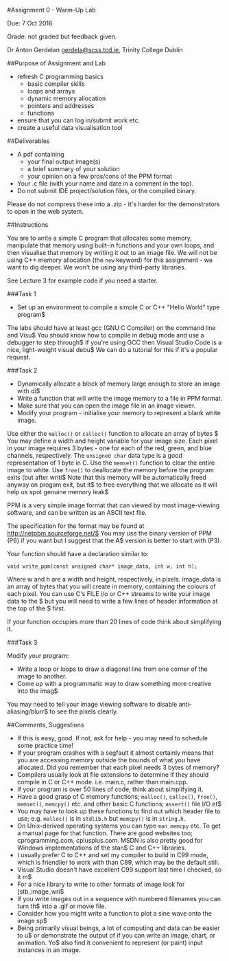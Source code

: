 #Assignment 0 - Warm-Up Lab

Due: 7 Oct 2016

Grade: not graded but feedback given.

Dr Anton Gerdelan <gerdela@scss.tcd.ie>, Trinity College Dublin

##Purpose of Assignment and Lab

* refresh C programming basics
  * basic compiler skills
  * loops and arrays
  * dynamic memory allocation
  * pointers and addresses
  * functions
* ensure that you can log in/submit work etc.
* create a useful data visualisation tool

##Deliverables

* A pdf containing
  * your final output image(s)
  * a brief summary of your solution
  * your opinion on a few pros/cons of the PPM format
* Your .c file (with your name and date in a comment in the top).
* Do not submit IDE project/solution files, or the compiled binary.

Please do not compress these into a .zip - it's harder for the demonstrators to
open in the web system.

##Instructions

You are to write a simple C program that allocates some memory, manipulate that
memory using built-in functions and your own loops, and then visualise that
memory by writing it out to an image file. We will not be using C++ memory
allocation (the `new` keyword) for this assignment - we want to dig deeper. We
won't be using any third-party libraries.

See Lecture 3 for example code if you need a starter.

###Task 1

* Set up an environment to compile a simple C or C++ "Hello World" type program$

The labs should have at least gcc (GNU C Compiler) on the command line and Visu$
You should know how to compile in debug mode and use a debugger to step through$
If you're using GCC then Visual Studio Code is a nice, light-weight visual debu$
We can do a tutorial for this if it's a popular request.

###Task 2

* Dynamically allocate a block of memory large enough to store an image with di$
* Write a function that will write the image memory to a file in PPM format.
* Make sure that you can open the image file in an image viewer.
* Modify your program - initialise your memory to represent a blank white image.

Use either the `malloc()` or `calloc()` function to allocate an array of bytes $
You may define a width and height variable for your image size.
Each pixel in your image requires 3 bytes - one for each of the red, green, and
blue channels, respectively.
The `unsigned char` data type is a good representation of 1 byte in C.
Use the `memset()` function to clear the entire image to white.
Use `free()` to deallocate the memory before the program exits (but after writi$
Note that this memory will be automatically freed anyway on progam exit, but it$
to free everything that we allocate as it will help us spot genuine memory leak$

PPM is a very simple image format that can viewed by most image-viewing
software, and can be written as an ASCII text file.

The specification for the format may be found at http://netpbm.sourceforge.net/$
You may use the binary version of PPM (P6) if you want but I suggest that the A$
version is better to start with (P3).

Your function should have a declaration similar to:

    void write_ppm(const unsigned char* image_data, int w, int h);

Where w and h are a width and height, respectively, in pixels. image_data is an
array of bytes that you will create in memory, containing the colours of each
pixel. You can use C's FILE i/o or C++ streams to write your image data to the $
but you will need to write a few lines of header information at the top of the $
first.

If your function occupies more than 20 lines of code think about simplifying it.

###Task 3

Modify your program:

* Write a loop or loops to draw a diagonal line from one corner of the image to
another.
* Come up with a programmatic way to draw something more creative into the imag$

You may need to tell your image viewing software to disable anti-aliasing/blurr$
to see the pixels clearly.

##Comments, Suggestions

* If this is easy, good. If not, ask for help - you may need to schedule some
practice time!
* If your program crashes with a segfault it almost certainly means that you
are accessing memory outside the bounds of what you have allocated. Did you
remember that each pixel needs 3 bytes of memory?
* Compilers usually look at file extensions to determine if they should compile
in C or C++ mode. i.e. main.c, rather than main.cpp.
* If your program is over 50 lines of code, think about simplifying it.
* Have a good grasp of C memory functions; `malloc()`, `calloc()`, `free()`,
`memset()`, `memcpy()` etc. and other basic C functions; `assert()` file I/O et$
* You may have to look up these functions to find out which header file to use;
e.g. `malloc()` is in `stdlib.h` but `memcpy()` is in `string.h`.
* On Unix-derived operating systems you can type `man memcpy` etc. To get a
manual page for that function. There are good websites too; cprogramming.com,
cplusplus.com. MSDN is also pretty good for Windows implementations of the stan$
C and C++ libraries.
* I usually prefer C to C++ and set my compiler to build in C99 mode, which is
friendlier to work with than C89, which may be the default still.
* Visual Studio doesn't have excellent C99 support last time I checked, so it m$
* For a nice library to write to other formats of image look for [stb_image_wri$
* If you write images out in a sequence with numbered filenames you can turn th$
into a .gif or movie file.
* Consider how you might write a function to plot a sine wave onto the image sp$
* Being primarily visual beings, a lot of computing and data can be easier to u$
or demonstrate the output of if you can write an image, chart, or animation. Yo$
also find it convenient to represent (or paint) input instances in an image.

